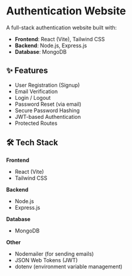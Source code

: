# Authentication Website

A full-stack authentication website built with:

- **Frontend**: React (Vite), Tailwind CSS
- **Backend**: Node.js, Express.js
- **Database**: MongoDB

## ✨ Features

- User Registration (Signup)
- Email Verification
- Login / Logout
- Password Reset (via email)
- Secure Password Hashing
- JWT-based Authentication
- Protected Routes

## 🛠️ Tech Stack

**Frontend**  
- React (Vite)  
- Tailwind CSS  

**Backend**  
- Node.js  
- Express.js  

**Database**  
- MongoDB  

**Other**  
- Nodemailer (for sending emails)  
- JSON Web Tokens (JWT)  
- dotenv (environment variable management)
